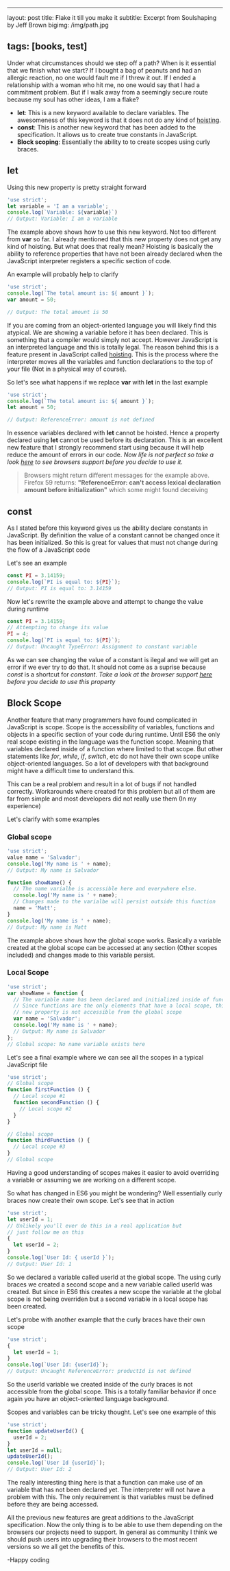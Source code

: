 ---

layout: post
title: Flake it till you make it
subtitle: Excerpt from Soulshaping by Jeff Brown
bigimg: /img/path.jpg

## tags: [books, test]

Under what circumstances should we step off a path? When is it essential that we finish what we start? If I bought a bag of peanuts and had an allergic reaction, no one would fault me if I threw it out. If I ended a relationship with a woman who hit me, no one would say that I had a commitment problem. But if I walk away from a seemingly secure route because my soul has other ideas, I am a flake?

- **let**: This is a new keyword available to declare variables. The awesomeness of this keyword is that it does not do any kind of [hoisting](https://developer.mozilla.org/en-US/docs/Glossary/Hoisting).
- **const**: This is another new keyword that has been added to the specification. It allows us to create true constants in JavaScript.
- **Block scoping**: Essentially the ability to to create scopes using curly braces.

## let

Using this new property is pretty straight forward

```javascript
'use strict';
let variable = 'I am a variable';
console.log(`Variable: ${variable}`)
// Output: Variable: I am a variable
```

The example above shows how to use this new keyword. Not too different from **var** so far. I already mentioned that this new property does not get any kind of hoisting. But what does that really mean?
Hoisting is basically the ability to reference properties that have not been already declared when the JavaScript interpreter registers a specific section of code.

An example will probably help to clarify

```javascript
'use strict';
console.log(`The total amount is: ${ amount }`);
var amount = 50;

// Output: The total amount is 50
```

If you are coming from an object-oriented language you will likely find this atypical. We are showing a variable before it has been declared. This is something that a compiler would simply not accept. However JavaScript is an interpreted language and this is totally legal. The reason behind this is a feature present in JavaScript called [hoisting](https://developer.mozilla.org/en-US/docs/Glossary/Hoisting). This is the process where the interpreter moves all the variables and function declarations to the top of your file (Not in a physical way of course).

So let's see what happens if we replace **var** with **let** in the last example

```javascript
'use strict';
console.log(`The total amount is: ${ amount }`);
let amount = 50;

// Output: ReferenceError: amount is not defined
```

In essence variables declared with **let** cannot be hoisted. Hence a property declared using **let** cannot be used before its declaration. This is an excellent new feature that I strongly recommend start using because it will help reduce the amount of errors in our code. *Now life is not perfect so take a look [here](https://caniuse.com/#search=let) to see browsers support before you decide to use it.*

> Browsers might return different messages for the example above. Firefox 59 returns: **"ReferenceError: can't access lexical declaration amount before initialization"** which some might found deceiving

## const

As I stated before this keyword gives us the ability declare constants in JavaScript. By definition the value of a constant cannot be changed once it has been initialized. So this is great for values that must not change during the flow of a JavaScript code

Let's see an example

```javascript
const PI = 3.14159;
console.log(`PI is equal to: ${PI}`);
// Output: PI is equal to: 3.14159
```

Now let's rewrite the example above and attempt to change the value during runtime

```javascript
const PI = 3.14159;
// Attempting to change its value
PI = 4;
console.log(`PI is equal to: ${PI}`);
// Output: Uncaught TypeError: Assignment to constant variable
```

As we can see changing the value of a constant is ilegal and we will get an error if we ever try to do that. It should not come as a suprise because *const* is a shortcut for *constant*. *Take a look at the browser support [here](https://caniuse.com/#search=const) before you decide to use this property*

## Block Scope

Another feature that many programmers have found complicated in JavaScript is scope. Scope is the accessibility of variables, functions and objects in a specific section of your code during runtime. Until ES6 the only real scope existing in the language was the function scope. Meaning that variables declared inside of a function where limited to that scope. But other statements like *for*, *while*, *if*, *switch*, etc do not have their own scope unlike object-oriented languages. So a lot of developers with that background might have a difficult time to understand this.

This can be a real problem and result in a lot of bugs if not handled correctly. Workarounds where created for this problem but all of them are far from simple and most developers did not really use them (In my experience)

Let's clarify with some examples

### Global scope

```javascript
'use strict';
value name = 'Salvador';
console.log('My name is ' + name);
// Output: My name is Salvador

function showName() {
  // The name varialbe is accessible here and everywhere else.
  console.log('My name is ' + name);
  // Changes made to the varialbe will persist outside this function
  name = 'Matt';
}
console.log('My name is ' + name);
// Output: My name is Matt
```

The example above shows how the global scope works. Basically a variable created at the global scope can be accessed at any section (Other scopes included) and changes made to this variable persist.

### Local Scope

```javascript
'use strict';
var showName = function {
  // The variable name has been declared and initialized inside of function
  // Since functions are the only elements that have a local scope, this 
  // new property is not accessible from the global scope
  var name = 'Salvador';
  console.log('My name is ' + name);
  // Output: My name is Salvador
};
// Global scope: No name variable exists here
```

Let's see a final example where we can see all the scopes in a typical JavaScript file

```javascript
'use strict';
// Global scope
function firstFunction () {
  // Local scope #1
  function secondFunction () {
    // Local scope #2
  }
}

// Global scope
function thirdFunction () {
  // Local scope #3
}
// Global scope
```

Having a good understanding of scopes makes it easier to avoid overriding a variable or assuming we are working on a different scope.

So what has changed in ES6 you might be wondering? Well essentially curly braces now create their own scope. Let's see that in action

```javascript
'use strict';
let userId = 1;
// Unlikely you'll ever do this in a real application but 
// just follow me on this
{
  let userId = 2;
}
console.log(`User Id: { userId }`);
// Output: User Id: 1
```

So we declared a variable called userId at the global scope. The using curly braces we created a second scope and a new variable called userId was created. But since in ES6 this creates a new scope the variable at the global scope is not being overriden but a second variable in a local scope has been created.

Let's probe with another example that the curly braces have their own scope

```javascript
'use strict';
{
  let userId = 1;
}
console.log(`User Id: {userId}`);
// Output: Uncaught ReferenceError: productId is not defined
```

So the userId variable we created inside of the curly braces is not accessible from the global scope. This is a totally familiar behavior if once again you have an object-oriented language background.

Scopes and variables can be tricky thought. Let's see one example of this

```javascript
'use strict';
function updateUserId() {
  userId = 2;
}
let userId = null;
updateUserId();
console.log(`User Id {userId}`);
// Output: User Id: 2
```

The really interesting thing here is that a function can make use of an variable that has not been declared yet. The interpreter will not have a problem with this. The only requirement is that variables must be defined before they are being accessed.

All the previous new features are great additions to the JavaScript specification. Now the only thing is to be able to use them depending on the browsers our projects need to support. In general as community I think we should push users into upgrading their browsers to the most recent versions so we all get the benefits of this.

-Happy coding
